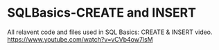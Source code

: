 # SQLBasics-CREATE and INSERT
All relavent code and files used in SQL Basics: CREATE &amp; INSERT video.
https://www.youtube.com/watch?v=vCVb4ow7lsM
